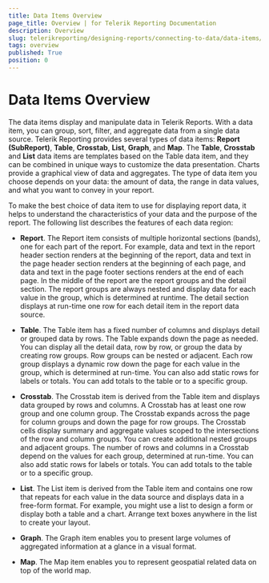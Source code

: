 ```yaml
---
title: Data Items Overview
page_title: Overview | for Telerik Reporting Documentation
description: Overview
slug: telerikreporting/designing-reports/connecting-to-data/data-items/overview
tags: overview
published: True
position: 0
---
```


# Data Items Overview



The data items display and manipulate data in Telerik Reports.
        With a data item, you can group, sort, filter, and aggregate data
        from a single data source. Telerik Reporting provides several types of
        data items: __Report (SubReport)__, __Table__,
        __Crosstab__, __List__,
        __Graph__, and __Map__. The __Table__,
        __Crosstab__ and __List__ data
        items are templates based on the Table data item,
        and they can be combined in unique ways to customize the data presentation.
        Charts provide a graphical view of data and aggregates.
        The type of data item you choose depends on your data: the amount of
        data, the range in data values, and what you want to convey in your report.
      

To make the best choice of data item to use for displaying report data,
        it helps to understand the characteristics of your data and the purpose of
        the report. The following list describes the features of each data region:
      

* __Report__. The Report item consists of multiple
          horizontal sections (bands), one for each part of the report.
          For example, data and text in the report header section renders at
          the beginning of the report, data and text in the page header section
          renders at the beginning of each page, and data and text in the page footer
          sections renders at the end of each page. In the middle of the report are
          the report groups and the detail section. The report groups are always
          nested and display data for each value in the group, which is determined
          at runtime. The detail section displays at run-time one row for each
          detail item in the report data source.
        

* __Table__. The Table item has a fixed number of columns and
          displays detail or grouped data by rows. The Table expands down
          the page as needed. You can display all the detail data, row by row,
          or group the data by creating row groups. Row groups can be nested or adjacent.
          Each row group displays a dynamic row down the page for each value in the group,
          which is determined at run-time. You can also add static rows for labels or totals.
          You can add totals to the table or to a specific group.
        

* __Crosstab__. The Crosstab item is derived from the Table
          item and displays data grouped by rows and columns. A Crosstab has at least
          one row group and one column group. The Crosstab expands across the page for column
          groups and down the page for row groups. The Crosstab cells display summary and aggregate
          values scoped to the intersections of the row and column groups. You can create additional
          nested groups and adjacent groups. The number of rows and columns in a Crosstab
          depend on the values for each group, determined at run-time.
          You can also add static rows for labels or totals.
          You can add totals to the table or to a specific group.
        

* __List__. The List item is derived from the Table item and
          contains one row that repeats for each value in the data source and
          displays data in a free-form format. For example, you might use a list to
          design a form or display both a table and a chart. Arrange text boxes anywhere
          in the list to create your layout.
        

* __Graph__. The Graph item enables you to present large volumes
          of aggregated information at a glance in a visual format.
        

* __Map__. The Map item enables you to represent geospatial related data on top of the world map.
        
